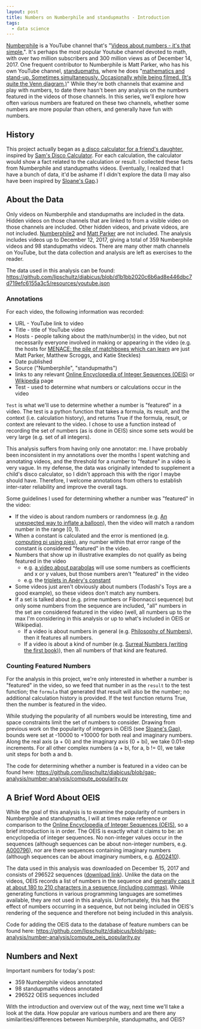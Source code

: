 ```yaml
---
layout: post
title: Numbers on Numberphile and standupmaths - Introduction
tags:
  - data science
---
```


[Numberphile](https://www.youtube.com/user/numberphile/) is a YouTube channel that's "[Videos about numbers - it's that simple.](https://www.youtube.com/user/numberphile/about)".  It's perhaps the most popular Youtube channel devoted to math, with over two million subscribers and 300 million views as of December 14, 2017.  One frequent contributor to Numberphile is Matt Parker, who has his own YouTube channel, [standupmaths](https://www.youtube.com/user/standupmaths/), where he does "[mathematics and stand-up. Sometimes simultaneously. Occasionally while being filmed. (It's quite the Venn diagram.)](https://www.youtube.com/user/standupmaths/about)"  While they're both channels that examine and play with numbers, to date there hasn't been any analysis on the numbers featured in the videos of those channels.  In this series, we'll explore how often various numbers are featured on these two channels, whether some numbers are more popular than others, and generally have fun with numbers.

## History

This project actually began as [a disco calculator for a friend's daughter](https://github.com/lipschultz/diabicus), inspired by [Sam's Disco Calculator](https://www.youtube.com/watch?v=YfIQ7ktFM1g).  For each calculation, the calculator would show a fact related to the calculation or result.  I collected these facts from Numberphile and standupmaths videos.  Eventually, I realized that I have a bunch of data, it'd be ashame if I didn't explore the data (I may also have been inspired by [Sloane's Gap](https://www.youtube.com/watch?v=_YysNM2JoFo).)

## About the Data

Only videos on Numberphile and standupmaths are included in the data.  Hidden videos on those channels that are linked to from a visible video on those channels are included.  Other hidden videos, and private videos, are not included.  [Numberphile2](https://www.youtube.com/channel/UCyp1gCHZJU_fGWFf2rtMkCg) and [Matt Parker](https://www.youtube.com/channel/UCzV9N7eGedBchEQjQhPapyQ) are not included.  The analysis includes videos up to December 12, 2017, giving a total of 359 Numberphile videos and 98 standupmaths videos.  There are many other math channels on YouTube, but the data collection and analysis are left as exercises to the reader.

The data used in this analysis can be found: https://github.com/lipschultz/diabicus/blob/d1b1bb2020c6b6ad8e446dbc7d719efc6155a3c5/resources/youtube.json

### Annotations

For each video, the following information was recorded:
- URL - YouTube link to video
- Title - title of YouTube video
- Hosts - people talking about the math/number(s) in the video, but not necessarily everyone involved in making or appearing in the video (e.g. the hosts for [MENACE: the pile of matchboxes which can learn](https://www.youtube.com/watch?v=R9c-_neaxeU) are just Matt Parker, Matthew Scroggs, and Katie Steckles)
- Date published
- Source ("Numberphile", "standupmaths")
- links to any relevant [Online Encyclopedia of Integer Sequences (OEIS)](http://oeis.org/) or [Wikipedia](https://en.wikipedia.org/) page
- Test - used to determine what numbers or calculations occur in the video

`Test` is what we'll use to determine whether a number is "featured" in a video.  The test is a python function that takes a formula, its result, and the context (i.e. calculation history), and returns True if the formula, result, or context are relevant to the video.  I chose to use a function instead of recording the set of numbers (as is done in OEIS) since some sets would be very large (e.g. set of all integers).

This analysis suffers from having only one annotator: me.  I have probably been inconsistent in my annotations over the months I spent watching and annotating videos, and the threshold for a number to "feature" in a video is very vague.  In my defense, the data was originally intended to supplement a child's disco calculator, so I didn't approach this with the rigor I maybe should have.  Therefore, I welcome annotations from others to establish inter-rater reliability and improve the overall tags.

Some guidelines I used for determining whether a number was "featured" in the video:

- If the video is about random numbers or randomness (e.g. [An unexpected way to inflate a balloon](https://www.youtube.com/watch?v=un-pTKfC1dQ)), then the video will match a random number in the range [0, 1).
- When a constant is calculated and the error is mentioned (e.g. [computing pi using pies](https://www.youtube.com/watch?v=ZNiRzZ66YN0)), any number within that error range of the constant is considered "featured" in the video.
- Numbers that show up in illustrative examples do not qualify as being featured in the video
    - e.g. [a video about parabolas](https://www.youtube.com/watch?v=zXoJlRFbktw) will use some numbers as coefficients and x or y values, but those numbers aren't "featured" in the video
    - e.g. the [triplets in Apéry's constant](https://www.youtube.com/watch?v=ur-iLy4z3QE)
- Some videos just aren't obviously about numbers (Todashi's Toys are a good example), so these videos don't match any numbers.
- If a set is talked about (e.g. prime numbers or Fibonnacci sequence) but only some numbers from the sequence are included, "all" numbers in the set are considered featured in the video (well, all numbers up to the max I'm considering in this analysis or up to what's included in OEIS or Wikipedia).
    - If a video is about numbers in general (e.g. [Philosophy of Numbers](https://www.youtube.com/watch?v=vA2cdHLKYB8)), then it features all numbers.
    - If a video is about a kind of number (e.g. [Surreal Numbers (writing the first book)](https://www.youtube.com/watch?v=mPn2AdMH7UQ)), then all numbers of that kind are featured.

### Counting Featured Numbers

For the analysis in this project, we're only interested in whether a number is "featured" in the video, so we feed that number in as the `result` to the test function; the `formula` that generated that result will also be the number; no additional calculation history is provided.  If the test function returns True, then the number is featured in the video.

While studying the popularity of all numbers would be interesting, time and space constraints limit the set of numbers to consider.   Drawing from previous work on the popularity of integers in OEIS (see [Sloane's Gap](https://www.youtube.com/watch?v=_YysNM2JoFo)), bounds were set at -10000 to +10000 for both real and imaginary numbers.  Along the real axis (a + 0i) and the imaginary axis (0 + bi), we take 0.01-step increments.  For all other complex numbers (a + bi, for a, b != 0), we take unit steps for both a and b.

The code for determining whether a number is featured in a video can be found here: https://github.com/lipschultz/diabicus/blob/gap-analysis/number-analysis/compute_popularity.py

## A Brief Word About OEIS

While the goal of this analysis is to examine the popularity of numbers in Numberphile and standupmaths, I will at times make reference or comparison to the [Online Encyclopedia of Integer Sequences (OEIS)](http://oeis.org/), so a brief introduction is in order.  The OEIS is exactly what it claims to be: an encyclopedia of integer sequences.  No non-integer values occur in the sequences (although sequences can be about non-integer numbers, e.g. [A000796](http://oeis.org/A000796)), nor are there sequences containing imaginary numbers (although sequences can be about imaginary numbers, e.g. [A002410](http://oeis.org/A002410)).

The data used in this analysis was downloaded on December 15, 2017 and consists of 296522 sequences ([download link](http://oeis.org/stripped.gz)).  Unlike the data on the videos, OEIS records a list of numbers in the sequence and [generally caps it at about 180 to 210 characters in a sequence (including commas)](http://oeis.org/FAQ.html#Z07b).  While generating functions in various programming languages are sometimes available, they are not used in this analysis.  Unfortunately, this has the effect of numbers occurring in a sequence, but not being included in OEIS's rendering of the sequence and therefore not being included in this analysis.

Code for adding the OEIS data to the database of feature numbers can be found here: https://github.com/lipschultz/diabicus/blob/gap-analysis/number-analysis/compute_oeis_popularity.py

## Numbers and Next

Important numbers for today's post:

- 359 Numberphile videos annotated
- 98 standupmaths videos annotated
- 296522 OEIS sequences included

With the introduction and overview out of the way, next time we'll take a look at the data.  How popular are various numbers and are there any similarities/differences between Numberphile, standupmaths, and OEIS?

